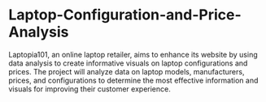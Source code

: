 # Laptop-Configuration-and-Price-Analysis

Laptopia101, an online laptop retailer, aims to enhance its website by using data analysis to create informative visuals on laptop configurations and prices. The project will analyze data on laptop models, manufacturers, prices, and configurations to determine the most effective information and visuals for improving their customer experience.
